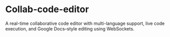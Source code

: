 # Collab-code-editor
A real-time collaborative code editor with multi-language support, live code execution, and Google Docs–style editing using WebSockets.
